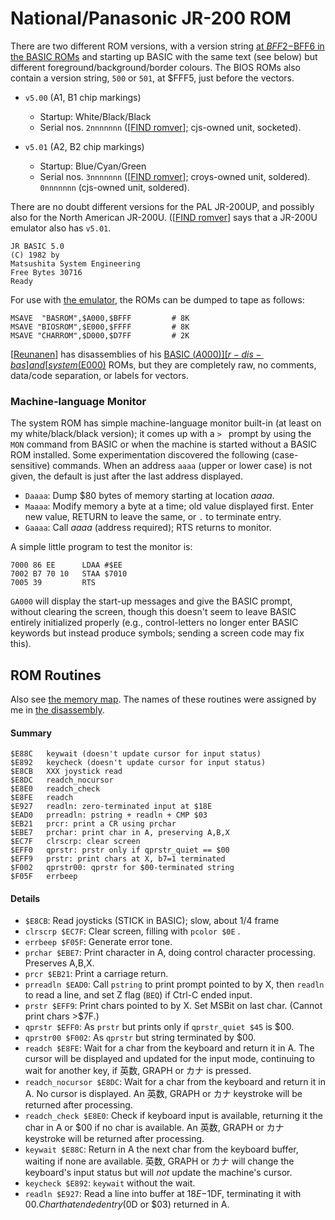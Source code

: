 National/Panasonic JR-200 ROM
=============================

There are two different ROM versions, with a version string [at $BFF2-$BFF6
in the BASIC ROMs][FIND romver] and starting up BASIC with the same text
(see below) but different foreground/background/border colours. The BIOS
ROMs also contain a version string, `500` or `501`, at $FFF5, just before
the vectors.

- `v5.00` (A1, B1 chip markings)
  - Startup: White/Black/Black
  - Serial nos. `2nnnnnnn` ([[FIND romver]]; cjs-owned unit, socketed).

- `v5.01` (A2, B2 chip markings)
  - Startup: Blue/Cyan/Green
  - Serial nos. `3nnnnnnn` ([[FIND romver]]; croys-owned unit, soldered).
    `0nnnnnnn` (cjs-owned unit, soldered).

There are no doubt different versions for the PAL JR-200UP, and possibly
also for the North American JR-200U. ([[FIND romver]] says that a JR-200U
emulator also has `v5.01`.

    JR BASIC 5.0
    (C) 1982 by
    Matsushita System Engineering
    Free Bytes 30716
    Ready

For use with [the emulator][vjr], the ROMs can be dumped to tape as
follows:

    MSAVE  "BASROM",$A000,$BFFF         # 8K
    MSAVE "BIOSROM",$E000,$FFFF         # 8K
    MSAVE "CHARROM",$D000,$D7FF         # 2K

[[Reunanen]] has disassemblies of his [BASIC ($A000)][r-dis-bas] and
[system ($E000)][r-dis-sys] ROMs, but they are completely raw, no
comments, data/code separation, or labels for vectors.

### Machine-language Monitor

The system ROM has simple machine-language monitor built-in (at least
on my white/black/black version); it comes up with a `> ` prompt by
using the `MON` command from BASIC or when the machine is started
without a BASIC ROM installed. Some experimentation discovered the
following (case-sensitive) commands. When an address `aaaa` (upper or
lower case) is not given, the default is just after the last address
displayed.

- `Daaaa`: Dump $80 bytes of memory starting at location _aaaa_.
- `Maaaa`: Modify memory a byte at a time; old value displayed first.
  Enter new value, RETURN to leave the same, or `.` to terminate entry.
- `Gaaaa`: Call _aaaa_ (address required); RTS returns to monitor.

A simple little program to test the monitor is:

    7000 86 EE      LDAA #$EE
    7002 B7 70 10   STAA $7010
    7005 39         RTS

`GA000` will display the start-up messages and give the BASIC prompt,
without clearing the screen, though this doesn't seem to leave BASIC
entirely initialized properly (e.g., control-letters no longer enter
BASIC keywords but instead produce symbols; sending a screen code may
fix this).


ROM Routines
------------

Also see [the memory map](./memory.md). The names of these routines were
assigned by me in [the disassembly][disasm].

#### Summary

    $E88C   keywait (doesn't update cursor for input status)
    $E892   keycheck (doesn't update cursor for input status)
    $E8CB   XXX joystick read
    $E8DC   readch_nocursor
    $E8E0   readch_check
    $E8FE   readch
    $E927   readln: zero-terminated input at $18E
    $EAD0   prreadln: pstring + readln + CMP $03
    $EB21   prcr: print a CR using prchar
    $EBE7   prchar: print char in A, preserving A,B,X
    $EC7F   clrscrp: clear screen
    $EFF0   qprstr: prstr only if qprstr_quiet == $00
    $EFF9   prstr: print chars at X, b7=1 terminated
    $F002   qprstr00: qprstr for $00-terminated string
    $F05F   errbeep

#### Details

- `$E8CB`: Read joysticks (STICK in BASIC); slow, about 1/4 frame
- `clrscrp $EC7F`: Clear screen, filling with `pcolor $0E` .
- `errbeep $F05F`: Generate error tone.
- `prchar $EBE7`: Print character in A, doing control character processing.
  Preserves A,B,X.
- `prcr $EB21`: Print a carriage return.
- `prreadln $EAD0`: Call `pstring` to print prompt pointed to by X, then
  `readln` to read a line, and set Z flag (`BEQ`) if Ctrl-C ended input.
- `prstr $EFF9`: Print chars pointed to by X. Set MSBit on last char.
  (Cannot print chars \>$7F.)
- `qprstr $EFF0`: As `prstr` but prints only if `qprstr_quiet $45` is $00.
- `qprstr00 $F002`: As `qprstr` but string terminated by $00.
- `readch $E8FE`: Wait for a char from the keyboard and return it in A. The
  cursor will be displayed and updated for the input mode, continuing to
  wait for another key, if 英数, GRAPH or カナ is pressed.
- `readch_nocursor $E8DC`: Wait for a char from the keyboard and return it
  in A. No cursor is displayed. An 英数, GRAPH or カナ keystroke will be
  returned after processing.
- `readch_check $E8E0`: Check if keyboard input is available, returning it
  the char in A or $00 if no char is available. An 英数, GRAPH or カナ
  keystroke will be returned after processing.
- `keywait $E88C`: Return in A the next char from the keyboard buffer,
  waiting if none are available. 英数, GRAPH or カナ will change the
  keyboard's input status but will _not_ update the machine's cursor.
- `keycheck $E892`: `keywait` without the wait.
- `readln $E927`: Read a line into buffer at $18E-$1DF, terminating it with
  $00. Char that ended entry ($0D or $03) returned in A.



<!-------------------------------------------------------------------->
[FIND romver]: http://www17.plala.or.jp/find_jr200/romver.html
[FIND]: http://www17.plala.or.jp/find_jr200/hard.html
[Reunanen]: http://www.kameli.net/marq/?page_id=1270
[disasm]: https://gitlab.com/retroabandon/panasonic-jr/-/blob/master/Bn-BIOS/B1.dis
[r-dis-bas]: http://www.kameli.net/~marq/jr200/basic.lst
[r-dis-sys]: http://www.kameli.net/~marq/jr200/sysrom.lst
[vjr]: http://www17.plala.or.jp/find_jr200/vjr200_en.html
